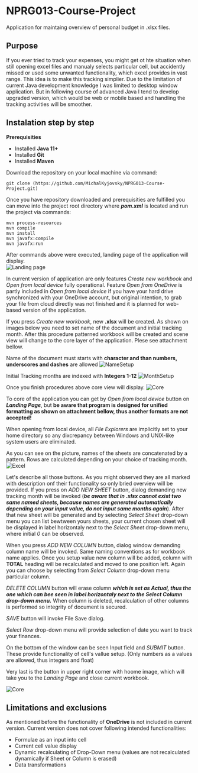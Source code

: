 # NPRG013-Course-Project
Application for maintaing overview of personal budget in .xlsx files. 

## Purpose 
If you ever tried to track your expenses, you might get ot hte situation when still opening excel files 
and manualy selects particular cell, but accidently missed or used some unwanted functionality, which excel
provides in vast range. This idea is to make this tracking simplier. Due to the limitation of current Java
development knowledge I was limited to desktop window application. But in following course of advanced Java I 
tend to develop upgraded version, which would be web or mobile based and handling the tracking activities will
be smoother.


## Instalation step by step
**Prerequisities** 
- Installed **Java 11+**
- Installed **Git**
- Installed **Maven**

Download the repository on your local machine via command:
  ```
  git clone (https://github.com/MichalKyjovsky/NPRG013-Course-Project.git)
  ```
Once you have repository downloaded and prerequisities are fulfilled
you can move into the project root directory where ***pom.xml*** is located
and run the project via commands:
  ```
  mvn process-resources
  mvn compile
  mvn install
  mvn javafx:compile
  mvn javafx:run
  ```
  
After commands above were executed, landing page of the application will display.  
![Landing page](./Documentation/LandingPage.PNG)

In current version of application are only features *Create new workbook* and *Open from local device* fully operational. 
Feature *Open from OneDrive* is partly included in *Open from local device* if you have your hard drive synchronized with 
your OneDrive account, but original intention, to grab your file from cloud directly was not finished and it is planned for 
web-based version of the application. 

If you press *Create new workbook*, new **.xlsx** will be created. As shown on images below you need to set name of the document
and initial tracking month. After this procedure patterned workbook will be created and scene view will change to the core layer 
of the application. Plese see attachment bellow. 
 
Name of the document must starts with **character and than numbers, underscores and dashes** are allowed
![NameSetup](./Documentation/NameSetup.PNG)

Initial Tracking months are indexed with **Integers 1-12**
![MonthSetup](./Documentation/InitialMonth.PNG)

Once you finish procedures above core view will display.
![Core](./Documentation/Core.PNG)

To core of the application you can get by *Open from local device* button on ***Landing Page***, but **be aware 
that program is designed for unified formatting as shown on attachment bellow, thus another formats are not accepted!**

When opening from local device, all *File Explorers* are implicitly set to your home directory so any dixcrepancy
between Windows and UNIX-like system users are eliminated.

As you can see on the picture, names of the sheets are concatenated by a pattern. Rows are calculated depending on your
choice of tracking month. 
![Excel](./Documentation/Excel.PNG)


Let's describe all those buttons. As you might observed they are all marked with description onf their functionality
so only bried overview will be provided. If you press on *ADD NEW SHEET* button, dialog demanding new tracking month will
be invoked (***be aware that in .xlsx cannot exist two same named sheets, because names are generated automatically 
depending on your input value, do not input same months again***). After that new sheet will be generated
and by selecting *Select Sheet* drop-down menu you can list bewtween yours sheets, your current chosen sheet will
be displayed in label horizontaly next to the *Select Sheet* drop-down menu, where initial *0* can be observed. 

When you press *ADD NEW COLUMN* button, dialog window demanding column name will be invoked. Same naming conventions as for
workbook name applies. Once you setup value new column will be added, column with **TOTAL** heading will be recalculated and moved
to one position left. Again you can choose by selecting from *Select Column* drop-down menu particular column.

*DELETE COLUMN* button will erase column ***which is set as Actual, thus the one which can bee seen in label horizontaly
next to the *Select Column* drop-down menu.*** When column is deleted, recalculation of other columns is performed so integrity
of document is secured. 

*SAVE* button will invoke File Save dialog.

*Select Row* drop-down menu will provide selection of date you want to track your finances. 

On the bottom of the window can be seen Input field and *SUBMIT* button. These provide functionality of cell's vallue setup.
(Only numbers as a values are allowed, thus integers and float)

Very last is the button in upper right corner with hoome image, which will take you to the *Landing Page* and close current workbook.

![Core](./Documentation/Core.PNG)

## Limitations and exclusions 
As mentioned before the functionality of **OneDrive** is not included in current version.
Current version does not cover following intended functionalities:
  - Formulae as an input into cell
  - Current cell value display
  - Dynamic recalculating of Drop-Down menu (values are not recalculated dynamically if Sheet or Column is erased)
  - Data transformations 





  
  
